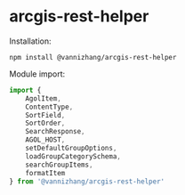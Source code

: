 # arcgis-rest-helper

Installation:
```
npm install @vannizhang/arcgis-rest-helper
```

Module import:
```js
import {
    AgolItem,
    ContentType,
    SortField,
    SortOrder,
    SearchResponse,
    AGOL_HOST,
    setDefaultGroupOptions,
    loadGroupCategorySchema,
    searchGroupItems,
    formatItem
} from '@vannizhang/arcgis-rest-helper'
```